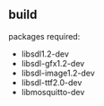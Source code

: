 build
-----

packages required:
* libsdl1.2-dev
* libsdl-gfx1.2-dev
* libsdl-image1.2-dev
* libsdl-ttf2.0-dev
* libmosquitto-dev
